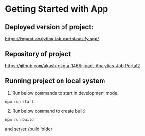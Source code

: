 # Getting Started with App

## Deployed version of project:
https://impact-analytics-job-portal.netlify.app/

## Repository of project
https://github.com/akash-gupta-146/Impact-Analytics-Job-Portal2

## Running project on local system
1. Run below commands to start in development mode: 

```
npm run start
```

2. Run below command to create build

```
npm run build
```
and server /build folder
